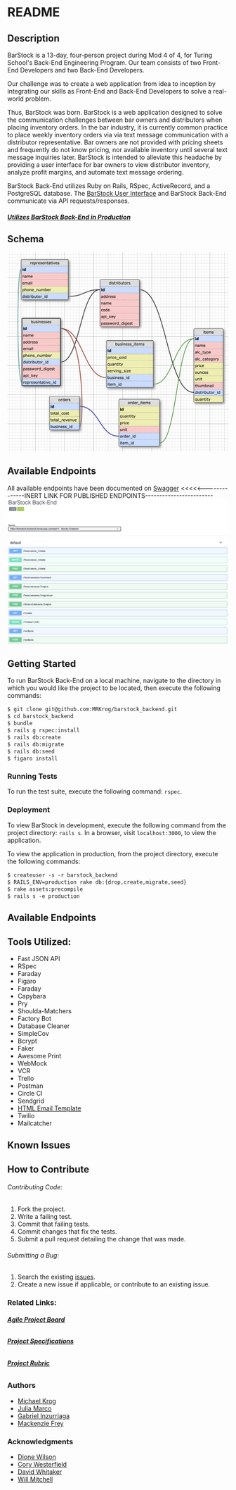 # README
## Description

BarStock is a 13-day, four-person project during Mod 4 of 4, for Turing School's Back-End Engineering Program. Our team consists of two Front-End Developers and two Back-End Developers.

Our challenge was to create a web application from idea to inception by integrating our skills as Front-End and Back-End Developers to solve a real-world problem.

Thus, BarStock was born. BarStock is a web application designed to solve the communication challenges between bar owners and distributors when placing inventory orders. In the bar industry, it is currently common practice to place weekly inventory orders via via text message communication with a distributor representative. Bar owners are not provided with pricing sheets and frequently do not know pricing, nor available inventory until several text message inquiries later. BarStock is intended to alleviate this headache by providing a user interface for bar owners to view distributor inventory, analyze profit margins, and automate text message ordering.

BarStock Back-End utilizes Ruby on Rails, RSpec, ActiveRecord, and a PostgreSQL database. The [BarStock User Interface](https://github.com/MRKrog/barstock-ui) and BarStock Back-End communicate via API requests/responses.

#### [**_Utilizes BarStock Back-End in Production_**](https://barstock-backend.herokuapp.com)

## Schema
![Alt text](./public/images/schema.png?raw=true "Database Schema")

## Available Endpoints
All available endpoints have been documented on [Swagger]() <<<<<--------------INERT LINK FOR PUBLISHED ENDPOINTS------------------------
![Alt text](./public/images/swagger_endpoints.png?raw=true "Endpoint Documentation")

<!-- Add giphy of Front End -->

## Getting Started

To run BarStock Back-End on a local machine, navigate to the directory in which you would like the project to be located, then execute the following commands:

```
$ git clone git@github.com:MRKrog/barstock_backend.git
$ cd barstock_backend
$ bundle
$ rails g rspec:install
$ rails db:create
$ rails db:migrate
$ rails db:seed
$ figaro install
```

<!--
Sign Up for the following API keys:
 -->
 <!-- Send grid -->

<!-- INSERT API KEY STUFF FROM ANOTHER README-->

<!--  
TWILIO_ACCOUNT_SID: <insert>
TWILIO_AUTH_TOKEN: <insert>
TWILIO_PHONE_NUMBER: <insert>
SENDGRID_PASSWORD: <insert>
-->

### Running Tests

To run the test suite, execute the following command:
`rspec`.

### Deployment

To view BarStock in development, execute the following command from the project directory: `rails s`. In a browser, visit `localhost:3000`, to view the application.

To view the application in production, from the project directory, execute the following commands:

```
$ createuser -s -r barstock_backend
$ RAILS_ENV=production rake db:{drop,create,migrate,seed}
$ rake assets:precompile
$ rails s -e production
```

## Available Endpoints
<!--  INSERT ENDPOINT DOCUMENTATION HERE -->

## Tools Utilized:

* Fast JSON API
* RSpec
* Faraday
* Figaro
* Faraday
* Capybara
* Pry
* Shoulda-Matchers
* Factory Bot
* Database Cleaner
* SimpleCov
* Bcrypt
* Faker
* Awesome Print
* WebMock
* VCR
* Trello
* Postman
* Circle CI
* Sendgrid
* [HTML Email Template](https://github.com/sendgrid/email-templates/blob/master/dynamic-templates/receipt/receipt.html)
* Twilio
* Mailcatcher

## Known Issues
<!-- INSERT KNOWN ISSUES HERE -->

## How to Contribute

###### Contributing Code:
1. Fork the project.
2. Write a failing test.
3. Commit that failing tests.
4. Commit changes that fix the tests.
4. Submit a pull request detailing the change that was made.

###### Submitting a Bug:
1. Search the existing [issues](https://github.com/nagerz/quantified_self/issues).
2. Create a new issue if applicable, or contribute to an existing issue.

### Related Links:
###### [**_Agile Project Board_**](https://trello.com/b/jD2vXUGS/barstock)
###### [**_Project Specifications_**](http://backend.turing.io/module4/projects/cross_pollination/cross_pollination_spec)
###### [**_Project Rubric_**](http://backend.turing.io/module4/projects/cross_pollination/cross_pollination_rubric)

### Authors
* [Michael Krog](https://github.com/MRKrog)
* [Julia Marco](https://github.com/juliamarco)
* [Gabriel Inzurriaga](https://github.com/Inzurriaga)
* [Mackenzie Frey](https://github.com/Mackenzie-Frey)


### Acknowledgments
* [Dione Wilson](https://github.com/dionew1)
* [Cory Westerfield](https://github.com/corywest)
* [David Whitaker](https://github.com/damwhit)
* [Will Mitchell](https://github.com/wvmitchell)
